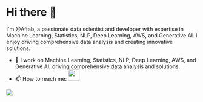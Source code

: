# Hi there 👋

I'm @Aftab, a passionate data scientist and developer with expertise in Machine Learning, Statistics, NLP, Deep Learning, AWS, and Generative AI. I enjoy driving comprehensive data analysis and creating innovative solutions.

- 👀 I work on Machine Learning, Statistics, NLP, Deep Learning, AWS, and Generative AI, driving comprehensive data analysis and solutions.
- 📫 How to reach me: 
  <a href="https://www.linkedin.com/in/mohammed-aftab-bs-526b7a257/">
    <img src="https://cdn2.iconfinder.com/data/icons/metro-uinvert-dock/256/Linked_in_alt.png" width="30" height="30">
  </a>

<a href="https://github.com/antonkomarev/github-profile-views-counter">
  <img src="https://komarev.com/ghpvc/?username=Aftabbs&style=for-the-badge">
</a>
